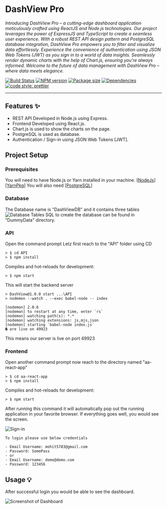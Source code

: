 # DashView Pro


  <p>
     <i>Introducing DashView Pro – a cutting-edge dashboard application meticulously crafted using ReactJS and Node.js technologies. Our project leverages the power of ExpressJS and TypeScript to create a seamless user experience. With a robust REST API design pattern and PostgreSQL database integration, DashView Pro empowers you to filter and visualize data effortlessly. Experience the convenience of authentication using JSON Web Tokens (JWT) as you sign in to a world of data insights. Seamlessly render dynamic charts with the help of Chart.js, ensuring you're always informed. Welcome to the future of data management with DashView Pro – where data meets elegance.</i>
  </p>

[![Build Status](https://travis-ci.com/mohit5783@gmail.com/AverisAssignment.svg?branch=master)](https://travis-ci.com/mohit5783@gmail.com/AverisAssignment)
[![NPM version](https://img.shields.io/npm/v/AverisAssignment?style=flat-square)](https://img.shields.io/npm/v/AverisAssignment?style=flat-square)
[![Package size](https://img.shields.io/bundlephobia/min/AverisAssignment)](https://img.shields.io/bundlephobia/min/AverisAssignment)
[![Dependencies](https://img.shields.io/david/mohit5783@gmail.com/AverisAssignment.svg?style=popout-square)](https://david-dm.org/mohit5783@gmail.com/AverisAssignment)
[![code style: prettier](https://img.shields.io/badge/code_style-prettier-ff69b4.svg?style=flat-square)](https://github.com/prettier/prettier)


---
## Features ✨
* REST API Developed in Node.js using Express.
* Frontend Developed using React.js.
* Chart.js is used to show the charts on the page.
* PostgreSQL is used as database.
* Authentication / Sign-in using JSON Web Tokens [JWT].

## Project Setup
### Prerequisites
You will need to have Node.js or Yarn installed in your machine. [[NodeJs](https://nodejs.org/en)] [[YarnPkg](https://yarnpkg.com/)]
You will also need [[PostgreSQL](https://www.postgresql.org/download/)] 
### Database
The Database name is "DashViewDB" and it contains three tables
<img src="https://i.imgur.com/LMDaRKa.png" alt="Database Tables" />
SQL to create the database can be found in "DummyData" directory.

### API
Open the command prompt
Letz first reach to the "API" folder using CD
```
> $ cd API
> $ npm install
```
Compiles and hot-reloads for development:
```
> $ npm start
```
This will start the backend server
```
> DashView@1.0.0 start ...\API
> nodemon --watch . --exec babel-node -- index

[nodemon] 2.0.6
[nodemon] to restart at any time, enter `rs`
[nodemon] watching path(s): *.*
[nodemon] watching extensions: js,mjs,json  
[nodemon] starting `babel-node index.js`    
� are live on 49923
```
This means our server is live on port 49923

### Frontend
Open another command prompt
now reach to the directory named "aa-react-app" 
```
> $ cd aa-react-app
> $ npm install
```
Compiles and hot-reloads for development:
```
> $ npm start
```
After running this command it will automatically pop out the running application in your favorite browser. If everything goes well, you would see the screen.

<img src="https://i.imgur.com/NHknbHs.png" alt="Sign-in" />

```
To login please use below credentials

- Email Username: mohit5783@gmail.com
- Password: SomePass
- or
- Email Username: demo@demo.com
- Password: 123456
```
## Usage 💡
After successful login you would be able to see the dashboard. 

<img src="https://i.imgur.com/4Dv6AXa.png" alt="Screenshot of Dashboard" />


